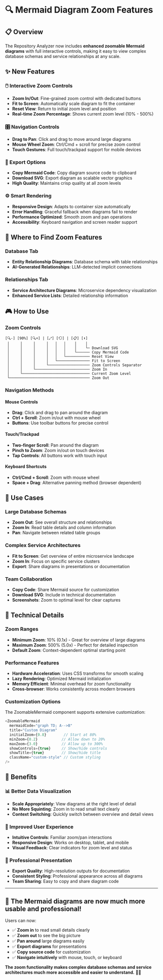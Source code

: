 # 🔍 Mermaid Diagram Zoom Features

## 📋 Overview

The Repository Analyzer now includes **enhanced zoomable Mermaid diagrams** with full interactive controls, making it easy to view complex database schemas and service relationships at any scale.

## ✨ New Features

### **🖱️ Interactive Zoom Controls**
- **Zoom In/Out**: Fine-grained zoom control with dedicated buttons
- **Fit to Screen**: Automatically scale diagram to fit the container
- **Reset View**: Return to initial zoom level and position
- **Real-time Zoom Percentage**: Shows current zoom level (10% - 500%)

### **🎛️ Navigation Controls**
- **Drag to Pan**: Click and drag to move around large diagrams
- **Mouse Wheel Zoom**: Ctrl/Cmd + scroll for precise zoom control
- **Touch Gestures**: Full touch/trackpad support for mobile devices

### **📄 Export Options**  
- **Copy Mermaid Code**: Copy diagram source code to clipboard
- **Download SVG**: Export diagram as scalable vector graphics
- **High Quality**: Maintains crisp quality at all zoom levels

### **⚙️ Smart Rendering**
- **Responsive Design**: Adapts to container size automatically
- **Error Handling**: Graceful fallback when diagrams fail to render
- **Performance Optimized**: Smooth zoom and pan operations
- **Accessibility**: Keyboard navigation and screen reader support

## 📍 Where to Find Zoom Features

### **Database Tab**
- **Entity Relationship Diagrams**: Database schema with table relationships
- **AI-Generated Relationships**: LLM-detected implicit connections

### **Relationships Tab**  
- **Service Architecture Diagrams**: Microservice dependency visualization
- **Enhanced Service Lists**: Detailed relationship information

## 🎮 How to Use

### **Zoom Controls**
```
[🔍-] [90%] [🔍+] | [⤢] [⟲] | [📋] [⬇]
 │     │     │     │   │   │    │    │
 │     │     │     │   │   │    │    └─ Download SVG
 │     │     │     │   │   │    └────── Copy Mermaid Code  
 │     │     │     │   │   └─────────── Reset View
 │     │     │     │   └─────────────── Fit to Screen
 │     │     │     └─────────────────── Zoom Controls Separator
 │     │     └───────────────────────── Zoom In
 │     └─────────────────────────────── Current Zoom Level
 └───────────────────────────────────── Zoom Out
```

### **Navigation Methods**

#### **Mouse Controls**
- **Drag**: Click and drag to pan around the diagram
- **Ctrl + Scroll**: Zoom in/out with mouse wheel
- **Buttons**: Use toolbar buttons for precise control

#### **Touch/Trackpad**
- **Two-finger Scroll**: Pan around the diagram  
- **Pinch to Zoom**: Zoom in/out on touch devices
- **Tap Controls**: All buttons work with touch input

#### **Keyboard Shortcuts**
- **Ctrl/Cmd + Scroll**: Zoom with mouse wheel
- **Space + Drag**: Alternative panning method (browser dependent)

## 🎯 Use Cases

### **Large Database Schemas**
- **Zoom Out**: See overall structure and relationships
- **Zoom In**: Read table details and column information
- **Pan**: Navigate between related table groups

### **Complex Service Architectures**
- **Fit to Screen**: Get overview of entire microservice landscape
- **Zoom In**: Focus on specific service clusters
- **Export**: Share diagrams in presentations or documentation

### **Team Collaboration**
- **Copy Code**: Share Mermaid source for customization
- **Download SVG**: Include in technical documentation
- **Screenshots**: Zoom to optimal level for clear captures

## 🔧 Technical Details

### **Zoom Ranges**
- **Minimum Zoom**: 10% (0.1x) - Great for overview of large diagrams
- **Maximum Zoom**: 500% (5.0x) - Perfect for detailed inspection
- **Default Zoom**: Context-dependent optimal starting point

### **Performance Features**
- **Hardware Acceleration**: Uses CSS transforms for smooth scaling
- **Lazy Rendering**: Optimized Mermaid initialization
- **Memory Efficient**: Minimal overhead for zoom functionality
- **Cross-browser**: Works consistently across modern browsers

### **Customization Options**
The ZoomableMermaid component supports extensive customization:

```javascript
<ZoomableMermaid
  mermaidCode="graph TD; A-->B"
  title="Custom Diagram"
  initialZoom={0.8}        // Start at 80%
  minZoom={0.2}           // Allow down to 20%
  maxZoom={3.0}           // Allow up to 300%  
  showControls={true}     // Show/hide controls
  showTitle={true}        // Show/hide title
  className="custom-style" // Custom styling
/>
```

## 🚀 Benefits

### **📊 Better Data Visualization**
- **Scale Appropriately**: View diagrams at the right level of detail
- **No More Squinting**: Zoom in to read small text clearly
- **Context Switching**: Quickly switch between overview and detail views

### **🎨 Improved User Experience**
- **Intuitive Controls**: Familiar zoom/pan interactions
- **Responsive Design**: Works on desktop, tablet, and mobile
- **Visual Feedback**: Clear indicators for zoom level and status

### **💼 Professional Presentation**
- **Export Quality**: High-resolution outputs for documentation
- **Consistent Styling**: Professional appearance across all diagrams
- **Team Sharing**: Easy to copy and share diagram code

---

## 🎉 **The Mermaid diagrams are now much more usable and professional!**

Users can now:
- ✅ **Zoom in** to read small details clearly
- ✅ **Zoom out** to see the big picture
- ✅ **Pan around** large diagrams easily  
- ✅ **Export diagrams** for presentations
- ✅ **Copy source code** for customization
- ✅ **Navigate intuitively** with mouse, touch, or keyboard

**The zoom functionality makes complex database schemas and service architectures much more accessible and easier to understand.** 🚀✨
